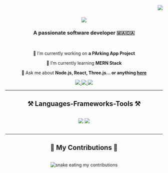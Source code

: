 <img align="right" src="https://visitor-badge.laobi.icu/badge?page_id=BMHDI.BMHDI" />

<h1 align="center">
    <img src="https://readme-typing-svg.herokuapp.com/?font=Righteous&size=35&center=true&vCenter=true&width=500&height=70&duration=4000&lines=Hi+There!+👋;+I'm+Tarik+BMHDI!;" />
</h1>

<h3 align="center">A passionate software developer 🇲🇦🇨🇦</h3>

<br/>

<div align="center">
 
 🔭 I’m currently working on **a PArking App Project**
 
 🌱 I’m currently learning **MERN Stack**

💬 Ask me about **Node.js, React, Three.js... or anything [here](https://github.com/BMHDI/BMHDI/issues)**



 </div>
 
<div align="center"> 
  <a href="mailto:Tarikboumehdi91@gmail.com">
    <img src="https://img.shields.io/badge/Gmail-333333?style=for-the-badge&logo=gmail&logoColor=red" />
  </a>
  <a href="https://www.linkedin.com/in/tarik-boumehdi-a4b91a205/" target="_blank">
    <img src="https://img.shields.io/badge/LinkedIn-0077B5?style=for-the-badge&logo=linkedin&logoColor=white" target="_blank" />
  </a>
  <a href="https://adorable-cranachan-846c9a.netlify.app" target="_blank">
     <img src="https://img.shields.io/badge/Portfolio-FF5722?style=for-the-badge&logo=todoist&logoColor=white" target="_blank" /> <!-- sqlite, safari, google-chrome are other good icon options -->
  </a>
</div>

 <hr/>
 
<h2 align="center">⚒️ Languages-Frameworks-Tools ⚒️</h2>
<br/>
<div align="center">
    <img src="https://skillicons.dev/icons?i=react,bootstrap,mui,html,css,vscode,github,figma,tailwind,git" />
    <img src="https://skillicons.dev/icons?i=nodejs,python,javascript,typescript,express,mongodb,nextjs" /><br>
</div>

<br/>
<hr/>

<div align="center">
  <h2>🐍 My Contributions 🐍</h2>
  <br>
  <img alt="snake eating my contributions" src="https://raw.githubusercontent.com/BMHDI/BMHDI/output/github-contribution-grid-snake.svg" />
  
  <br/><br/><br/>
</div>




